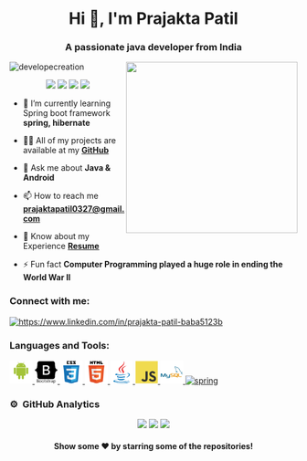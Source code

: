 <h1 align="center">Hi 👋, I'm Prajakta Patil</h1>
<h3 align="center">A passionate java developer from India</h3>

<img align ="right"  width="300" height ="300" src="https://user-images.githubusercontent.com/81975567/213871187-5f4af020-4be1-4f17-baa2-0a0b3e2909c2.gif">

<p align="left"> <img src="https://komarev.com/ghpvc/?username=developecreation&label=Profile%20views&color=0e75b6&style=flat" alt="developecreation" /> </p>

<p align="center">
<img src="https://img.shields.io/badge/Age-22-blue" />
  <img src="https://img.shields.io/badge/Focus-Android,%20Java -blue" />
  <img src="https://img.shields.io/badge/Lives-Mumbai%20Maharashtra -blue" />
  <img src="https://img.shields.io/badge/Languages-Marathi%20,%20Hindi%20%26%20English-blue" />
</p>


- 🌱 I’m currently learning Spring boot framework **spring, hibernate**

- 👨‍💻 All of my projects are available at my **[GitHub](https://github.com/prajaktapatil-18?tab=repositories)**

- 💬 Ask me about **Java & Android**

- 📫 How to reach me **prajaktapatil0327@gmail.com**

- 📄 Know about my Experience **[Resume](https://drive.google.com/file/d/13K_TACpD18TeNQxRpFVcglCrYqIkf-Sm/view?usp=sharing)**

- ⚡ Fun fact **Computer Programming played a huge role in ending the World War II**

<h3 align="left">Connect with me:</h3>
<p align="left">
  
<a href="https://linkedin.com/in/https://www.linkedin.com/in/prajakta-patil-baba5123b" target="blank"><img align="center" src="https://raw.githubusercontent.com/rahuldkjain/github-profile-readme-generator/master/src/images/icons/Social/linked-in-alt.svg" alt="https://www.linkedin.com/in/prajakta-patil-baba5123b" height="30" width="40" /></a>

</p>

<h3 align="left">Languages and Tools:</h3>
<p align="left"> <a href="https://developer.android.com" target="_blank" rel="noreferrer"> <img src="https://raw.githubusercontent.com/devicons/devicon/master/icons/android/android-original-wordmark.svg" alt="android" width="40" height="40"/> </a> <a href="https://getbootstrap.com" target="_blank" rel="noreferrer"> <img src="https://raw.githubusercontent.com/devicons/devicon/master/icons/bootstrap/bootstrap-plain-wordmark.svg" alt="bootstrap" width="40" height="40"/> </a> <a href="https://www.w3schools.com/css/" target="_blank" rel="noreferrer"> <img src="https://raw.githubusercontent.com/devicons/devicon/master/icons/css3/css3-original-wordmark.svg" alt="css3" width="40" height="40"/> </a> <a href="https://www.w3.org/html/" target="_blank" rel="noreferrer"> <img src="https://raw.githubusercontent.com/devicons/devicon/master/icons/html5/html5-original-wordmark.svg" alt="html5" width="40" height="40"/> </a> <a href="https://www.java.com" target="_blank" rel="noreferrer"> <img src="https://raw.githubusercontent.com/devicons/devicon/master/icons/java/java-original.svg" alt="java" width="40" height="40"/> </a> <a href="https://developer.mozilla.org/en-US/docs/Web/JavaScript" target="_blank" rel="noreferrer"> <img src="https://raw.githubusercontent.com/devicons/devicon/master/icons/javascript/javascript-original.svg" alt="javascript" width="40" height="40"/> </a> <a href="https://www.mysql.com/" target="_blank" rel="noreferrer"> <img src="https://raw.githubusercontent.com/devicons/devicon/master/icons/mysql/mysql-original-wordmark.svg" alt="mysql" width="40" height="40"/> </a> <a href="https://spring.io/" target="_blank" rel="noreferrer"> <img src="https://www.vectorlogo.zone/logos/springio/springio-icon.svg" alt="spring" width="40" height="40"/> </a> </p>

### ⚙️ &nbsp;GitHub Analytics
                                                                                                                                                 
<p align = "center">
  <img src = "https://github-readme-stats.vercel.app/api?username=prajaktappatil&show_icons=true&theme=dark" width = 400 />
  <img src = "https://github-readme-streak-stats.herokuapp.com/?user=prajaktappatil&theme=dark&hide_border=true" width = 400 />
 <img src = "https://github-readme-stats.vercel.app/api/top-langs/?username=prajaktappatil&theme=dark&hide_border=true&layout=compact" width = 400 />
</p>
 
 <h4 align="center">Show some ❤️ by starring some of the repositories!</h4>
